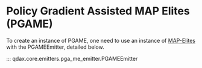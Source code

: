 # Policy Gradient Assisted MAP Elites (PGAME)

To create an instance of PGAME, one need to use an instance of [MAP-Elites](map_elites.md) with the PGAMEEmitter, detailed below.

::: qdax.core.emitters.pga_me_emitter.PGAMEEmitter

